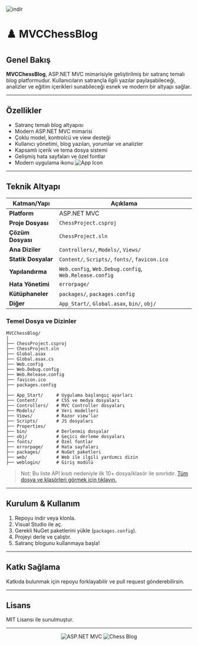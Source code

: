 
![indir](https://github.com/user-attachments/assets/4e7e3926-ffcd-46c8-a0b7-22011b1ee25f)

# ♟️ MVCChessBlog

## Genel Bakış

**MVCChessBlog**, ASP.NET MVC mimarisiyle geliştirilmiş bir satranç temalı blog platformudur. Kullanıcıların satrançla ilgili yazılar paylaşabileceği, analizler ve eğitim içerikleri sunabileceği esnek ve modern bir altyapı sağlar.

---

## Özellikler

- Satranç temalı blog altyapısı
- Modern ASP.NET MVC mimarisi
- Çoklu model, kontrolcü ve view desteği
- Kullanıcı yönetimi, blog yazıları, yorumlar ve analizler
- Kapsamlı içerik ve tema dosya sistemi
- Gelişmiş hata sayfaları ve özel fontlar
- Modern uygulama ikonu ![App Icon](https://github.com/dogukankosan/MVCChessBlog/raw/main/favicon.ico)

---

## Teknik Altyapı

| Katman/Yapı        | Açıklama                                       |
|--------------------|------------------------------------------------|
| **Platform**       | ASP.NET MVC                                    |
| **Proje Dosyası**  | `ChessProject.csproj`                          |
| **Çözüm Dosyası**  | `ChessProject.sln`                             |
| **Ana Diziler**    | `Controllers/`, `Models/`, `Views/`            |
| **Statik Dosyalar**| `Content/`, `Scripts/`, `fonts/`, `favicon.ico`|
| **Yapılandırma**   | `Web.config`, `Web.Debug.config`, `Web.Release.config` |
| **Hata Yönetimi**  | `errorpage/`                                   |
| **Kütüphaneler**   | `packages/`, `packages.config`                 |
| **Diğer**          | `App_Start/`, `Global.asax`, `bin/`, `obj/`    |

### Temel Dosya ve Dizinler

```
MVCChessBlog/
│
├── ChessProject.csproj
├── ChessProject.sln
├── Global.asax
├── Global.asax.cs
├── Web.config
├── Web.Debug.config
├── Web.Release.config
├── favicon.ico
├── packages.config
│
├── App_Start/     # Uygulama başlangıç ayarları
├── Content/       # CSS ve medya dosyaları
├── Controllers/   # MVC Controller dosyaları
├── Models/        # Veri modelleri
├── Views/         # Razor view’lar
├── Scripts/       # JS dosyaları
├── Properties/
├── bin/           # Derlenmiş dosyalar
├── obj/           # Geçici derleme dosyaları
├── fonts/         # Özel fontlar
├── errorpage/     # Hata sayfaları
├── packages/      # NuGet paketleri
├── web/           # Web ile ilgili yardımcı dizin
├── weblogin/      # Giriş modülü
```
> Not: Bu liste API kısıtı nedeniyle ilk 10+ dosya/klasör ile sınırlıdır. [Tüm dosya ve klasörleri görmek için tıklayın.](https://github.com/dogukankosan/MVCChessBlog/tree/main)

---

## Kurulum & Kullanım

1. Repoyu indir veya klonla.
2. Visual Studio ile aç.
3. Gerekli NuGet paketlerini yükle (`packages.config`).
4. Projeyi derle ve çalıştır.
5. Satranç blogunu kullanmaya başla!

---

## Katkı Sağlama

Katkıda bulunmak için repoyu forklayabilir ve pull request gönderebilirsin.

---

## Lisans

MIT Lisansı ile sunulmuştur.

---

<p align="center">
  <img src="https://img.shields.io/badge/ASP.NET-MVC-blue?logo=dotnet" alt="ASP.NET MVC" />
  <img src="https://img.shields.io/badge/Chess-Blog-green" alt="Chess Blog" />
</p>
